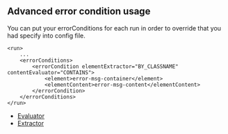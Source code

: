 ## Advanced error condition usage
You can put your errorConditions for each run in order to override that you had specify into config file.

	<run>
		...
		<errorConditions>
			<errorCondition elementExtractor="BY_CLASSNAME" contentEvaluator="CONTAINS">
				<element>error-msg-container</element>
				<elementContent>error-msg-content</elementContent>
			</errorCondition>
		</errorConditions>
	</run>

* [Evaluator](evaluator.md)
* [Extractor](extractor.md)